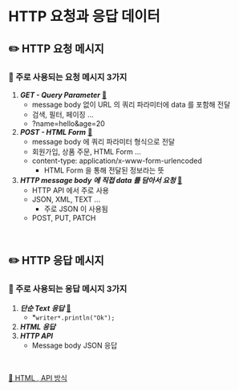 # HTTP 요청과 응답 데이터

## ✏️ HTTP 요청 메시지

### 📍 주로 사용되는 요청 메시지 3가지

1. ***GET - Query Parameter*** [🔗](https://github.com/choideakook/TIL/blob/main/Spring/8%20Spring%20MVC%20핵심기술/3%20HTTP%20요청과%20응답/230213%201%20GET%20Query%20Parameter.md)  
    - message body 없이 URL 의 쿼리 파라미터에 data 를 포함해 전달
    - 검색, 필터, 페이징 …
    - ?name=hello&age=20
2. ***POST - HTML Form*** [🔗](https://github.com/choideakook/TIL/blob/main/Spring/8%20Spring%20MVC%20핵심기술/3%20HTTP%20요청과%20응답/230213%202%20POST%20HTML%20Form.md)
    - message body 에 쿼리 파라미터 형식으로 전달
    - 회원가입, 상품 주문, HTML Form …
    - content-type: application/x-www-form-urlencoded
        - HTML Form 을 통해 전달된 정보라는 뜻
3. ***HTTP message body 에 직접 data 를 담아서 요청*** [🔗](https://github.com/choideakook/TIL/blob/main/Spring/8%20Spring%20MVC%20핵심기술/3%20HTTP%20요청과%20응답/230213%204%20API%20메시지%20바디%20-%20JSON.md)
    - HTTP API 에서 주로 사용
    - JSON, XML, TEXT …
        - 주로 JSON 이 사용됨
    - POST, PUT, PATCH

<br>

## ✏️ HTTP 응답 메시지

### 📍 주로 사용되는 응답 메시지 3가지

1. ***단순 Text 응답*** [🔗](https://github.com/choideakook/TIL/blob/main/Spring/8%20Spring%20MVC%20핵심기술/3%20HTTP%20요청과%20응답/230213%205%20HttpServletResponse%20기본%20사용법.md)
    - *`writer*.println("Ok");`
2. ***HTML 응답***
3. ***HTTP API***
    - Message body JSON 응답
<br>

[🔗 HTML , API 방식](https://github.com/choideakook/TIL/blob/main/Spring/8%20Spring%20MVC%20핵심기술/3%20HTTP%20요청과%20응답/230213%206%20HTTP%20응답%20Data%20-%20HTML.md)  

